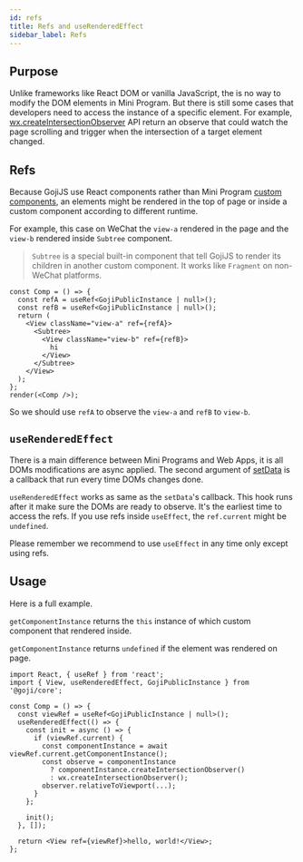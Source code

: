 ```yaml
---
id: refs
title: Refs and useRenderedEffect
sidebar_label: Refs
---
```


## Purpose

Unlike frameworks like React DOM or vanilla JavaScript, the is no way to modify the DOM elements in
Mini Program. But there is still some cases that developers need to access the instance of a
specific element. For example,
[wx.createIntersectionObserver](https://developers.weixin.qq.com/miniprogram/dev/api/wxml/wx.createIntersectionObserver.html)
API return an observe that could watch the page scrolling and trigger when the intersection of a
target element changed.

## Refs

Because GojiJS use React components rather than Mini Program
[custom components](https://developers.weixin.qq.com/miniprogram/dev/framework/custom-component/),
an elements might be rendered in the top of page or inside a custom component according to different
runtime.

For example, this case on WeChat the `view-a` rendered in the page and the `view-b` rendered inside
`Subtree` component.

> `Subtree` is a special built-in component that tell GojiJS to render its children in another
> custom component. It works like `Fragment` on non-WeChat platforms.

```tsx
const Comp = () => {
  const refA = useRef<GojiPublicInstance | null>();
  const refB = useRef<GojiPublicInstance | null>();
  return (
    <View className="view-a" ref={refA}>
      <Subtree>
        <View className="view-b" ref={refB}>
          hi
        </View>
      </Subtree>
    </View>
  );
};
render(<Comp />);
```

So we should use `refA` to observe the `view-a` and `refB` to `view-b`.

## `useRenderedEffect`

There is a main difference between Mini Programs and Web Apps, it is all DOMs modifications are
async applied. The second argument of
[setData](https://developers.weixin.qq.com/miniprogram/dev/reference/api/Page.html#Page-prototype-setData-Object-data-Function-callback)
is a callback that run every time DOMs changes done.

`useRenderedEffect` works as same as the `setData`'s callback. This hook runs after it make sure the
DOMs are ready to observe. It's the earliest time to access the refs. If you use refs inside
`useEffect`, the `ref.current` might be `undefined`.

Please remember we recommend to use `useEffect` in any time only except using refs.

## Usage

Here is a full example.

`getComponentInstance` returns the `this` instance of which custom component that rendered inside.

`getComponentInstance` returns `undefined` if the element was rendered on page.

```tsx
import React, { useRef } from 'react';
import { View, useRenderedEffect, GojiPublicInstance } from '@goji/core';

const Comp = () => {
  const viewRef = useRef<GojiPublicInstance | null>();
  useRenderedEffect(() => {
    const init = async () => {
      if (viewRef.current) {
        const componentInstance = await viewRef.current.getComponentInstance();
        const observe = componentInstance
          ? componentInstance.createIntersectionObserver()
          : wx.createIntersectionObserver();
        observer.relativeToViewport(...);
      }
    };

    init();
  }, []);

  return <View ref={viewRef}>hello, world!</View>;
};
```
